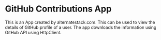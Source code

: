 GitHub Contributions App
======================

This is an App created by alternatestack.com. This can be used to view the details of GitHub profile of a user. The app downloads the information using GitHub API using HttpClient.
